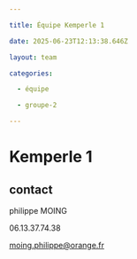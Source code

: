 ```yaml
---

title: Équipe Kemperle 1

date: 2025-06-23T12:13:38.646Z

layout: team

categories:

  - équipe

  - groupe-2

---
```


# Kemperle 1



## contact 

philippe MOING

06.13.37.74.38 

moing.philippe@orange.fr

